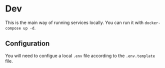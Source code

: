 # Dev

This is the main way of running services locally. You can run it with `docker-compose up -d`.

## Configuration

You will need to configue a local `.env` file according to the `.env.template` file.
